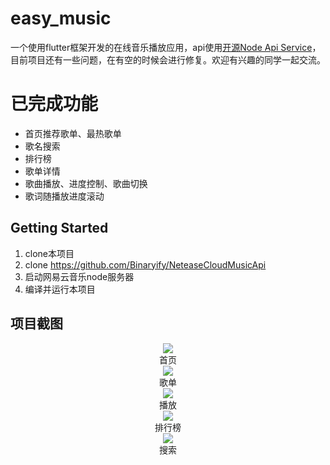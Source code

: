 # easy_music
一个使用flutter框架开发的在线音乐播放应用，api使用[开源Node Api Service](https://github.com/Binaryify/NeteaseCloudMusicApi)，目前项目还有一些问题，在有空的时候会进行修复。欢迎有兴趣的同学一起交流。
# 已完成功能
- 首页推荐歌单、最热歌单
- 歌名搜索
- 排行榜
- 歌单详情
- 歌曲播放、进度控制、歌曲切换
- 歌词随播放进度滚动
## Getting Started

1. clone本项目
2. clone https://github.com/Binaryify/NeteaseCloudMusicApi
3. 启动网易云音乐node服务器
4. 编译并运行本项目

## 项目截图
<div align="center"><img src="https://user-gold-cdn.xitu.io/2019/7/28/16c37cc63d8d18f1?w=348&h=652&f=gif&s=2017299" /><div>首页</div></div>
  <div align="center"><img src="https://user-gold-cdn.xitu.io/2019/7/28/16c37cc72445e70c?w=348&h=652&f=gif&s=987554" />
  <div>歌单</div></div>
 <div align="center"><img src="https://user-gold-cdn.xitu.io/2019/7/28/16c37cc63d70c232?w=348&h=652&f=gif&s=1274275" />
 <div>播放</div></div>
 <div align="center"><img src="https://user-gold-cdn.xitu.io/2019/7/28/16c37cc6fab7c8f2?w=348&h=652&f=gif&s=997551" />
 <div>排行榜</div></div>
 <div align="center"><img src="https://user-gold-cdn.xitu.io/2019/7/28/16c37cc63dff8127?w=348&h=652&f=gif&s=357985" />
 <div>搜索</div>
 </div>
